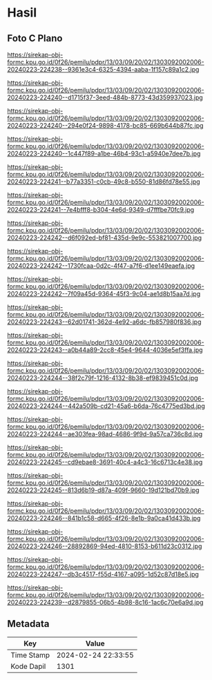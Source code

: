 # Hasil

## Foto C Plano

https://sirekap-obj-formc.kpu.go.id/0f26/pemilu/pdpr/13/03/09/20/02/1303092002006-20240223-224238--9361e3c4-6325-4394-aaba-1f157c89a1c2.jpg

https://sirekap-obj-formc.kpu.go.id/0f26/pemilu/pdpr/13/03/09/20/02/1303092002006-20240223-224240--d1715f37-3eed-484b-8773-43d359937023.jpg

https://sirekap-obj-formc.kpu.go.id/0f26/pemilu/pdpr/13/03/09/20/02/1303092002006-20240223-224240--294e0f24-9898-4178-bc85-669b644b87fc.jpg

https://sirekap-obj-formc.kpu.go.id/0f26/pemilu/pdpr/13/03/09/20/02/1303092002006-20240223-224240--1c447f89-a1be-46b4-93c1-a5940e7dee7b.jpg

https://sirekap-obj-formc.kpu.go.id/0f26/pemilu/pdpr/13/03/09/20/02/1303092002006-20240223-224241--b77a3351-c0cb-49c8-b550-81d86fd78e55.jpg

https://sirekap-obj-formc.kpu.go.id/0f26/pemilu/pdpr/13/03/09/20/02/1303092002006-20240223-224241--7e4bfff8-b304-4e6d-9349-d7fffbe70fc9.jpg

https://sirekap-obj-formc.kpu.go.id/0f26/pemilu/pdpr/13/03/09/20/02/1303092002006-20240223-224242--d6f092ed-bf81-435d-9e9c-553821007700.jpg

https://sirekap-obj-formc.kpu.go.id/0f26/pemilu/pdpr/13/03/09/20/02/1303092002006-20240223-224242--1730fcaa-0d2c-4f47-a7f6-d1ee149eaefa.jpg

https://sirekap-obj-formc.kpu.go.id/0f26/pemilu/pdpr/13/03/09/20/02/1303092002006-20240223-224242--7f09a45d-9364-45f3-9c04-ae1d8b15aa7d.jpg

https://sirekap-obj-formc.kpu.go.id/0f26/pemilu/pdpr/13/03/09/20/02/1303092002006-20240223-224243--62d01741-362d-4e92-a6dc-fb857980f836.jpg

https://sirekap-obj-formc.kpu.go.id/0f26/pemilu/pdpr/13/03/09/20/02/1303092002006-20240223-224243--a0b44a89-2cc8-45e4-9644-4036e5ef3ffa.jpg

https://sirekap-obj-formc.kpu.go.id/0f26/pemilu/pdpr/13/03/09/20/02/1303092002006-20240223-224244--38f2c79f-1216-4132-8b38-ef9839451c0d.jpg

https://sirekap-obj-formc.kpu.go.id/0f26/pemilu/pdpr/13/03/09/20/02/1303092002006-20240223-224244--442a509b-cd21-45a6-b6da-76c4775ed3bd.jpg

https://sirekap-obj-formc.kpu.go.id/0f26/pemilu/pdpr/13/03/09/20/02/1303092002006-20240223-224244--ae303fea-98ad-4686-9f9d-9a57ca736c8d.jpg

https://sirekap-obj-formc.kpu.go.id/0f26/pemilu/pdpr/13/03/09/20/02/1303092002006-20240223-224245--cd9ebae8-3691-40c4-a4c3-16c6713c4e38.jpg

https://sirekap-obj-formc.kpu.go.id/0f26/pemilu/pdpr/13/03/09/20/02/1303092002006-20240223-224245--813d6b19-d87a-409f-9660-19d121bd70b9.jpg

https://sirekap-obj-formc.kpu.go.id/0f26/pemilu/pdpr/13/03/09/20/02/1303092002006-20240223-224246--841b1c58-d665-4f26-8e1b-9a0ca41d433b.jpg

https://sirekap-obj-formc.kpu.go.id/0f26/pemilu/pdpr/13/03/09/20/02/1303092002006-20240223-224246--28892869-94ed-4810-8153-b611d23c0312.jpg

https://sirekap-obj-formc.kpu.go.id/0f26/pemilu/pdpr/13/03/09/20/02/1303092002006-20240223-224247--db3c4517-f55d-4167-a095-1d52c87d18e5.jpg

https://sirekap-obj-formc.kpu.go.id/0f26/pemilu/pdpr/13/03/09/20/02/1303092002006-20240223-224239--d2879855-06b5-4b98-8c16-1ac6c70e6a9d.jpg


## Metadata

| Key        | Value               |
| ---------- | ------------------- |
| Time Stamp | 2024-02-24 22:33:55 |
| Kode Dapil | 1301                |



